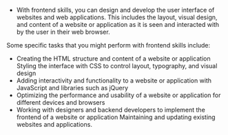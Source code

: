 - With frontend skills, you can design and develop the user interface of websites and web applications. This includes the layout, visual design, and content of a website or application as it is seen and interacted with by the user in their web browser.

Some specific tasks that you might perform with frontend skills include:

- Creating the HTML structure and content of a website or application
Styling the interface with CSS to control layout, typography, and visual design
- Adding interactivity and functionality to a website or application with JavaScript and libraries such as jQuery
- Optimizing the performance and usability of a website or application for different devices and browsers
- Working with designers and backend developers to implement the frontend of a website or application
Maintaining and updating existing websites and applications.
